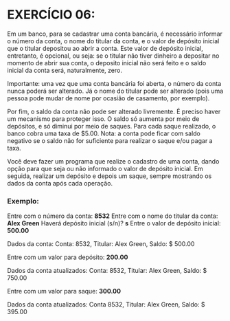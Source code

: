 # EXERCÍCIO 06:

Em um banco, para se cadastrar uma conta bancária, é necessário informar o número da conta, o nome do titular da conta, e o valor de depósito inicial que o titular depositou ao abrir a conta. Este valor de depósito inicial, entretanto, é opcional, ou seja: se o titular não tiver dinheiro a depositar no momento de abrir sua conta, o deposito inicial não será feito e o saldo inicial da conta será, naturalmente, zero.

Importante: uma vez que uma conta bancária foi aberta, o número da conta nunca poderá ser alterado. Já o nome do titular pode ser alterado (pois uma pessoa pode mudar de nome por ocasião de casamento, por exemplo).

Por fim, o saldo da conta não pode ser alterado livremente. É preciso haver um mecanismo para proteger isso. O saldo só aumenta por meio de depósitos, e só diminui por meio de saques. Para cada saque realizado, o banco cobra uma taxa de $5.00. Nota: a conta pode ficar com saldo negativo se o saldo não for suficiente para realizar o saque e/ou pagar a taxa.

Você deve fazer um programa que realize o cadastro de uma conta, dando opção para que seja ou não informado o valor de depósito inicial. Em seguida, realizar um depósito e depois um saque, sempre mostrando os dados da conta após cada operação.



### Exemplo:

Entre com o número da conta: **8532**
Entre com o nome do titular da conta: **Alex Green**
Haverá depósito inicial (s/n)? **s**
Entre o valor de depósito inicial: **500.00**

Dados da conta:
Conta: 8532, Titular: Alex Green, Saldo: $ 500.00

Entre com um valor para depósito: **200.00**

Dados da conta atualizados:
Conta: 8532, Titular: Alex Green, Saldo: $ 750.00

Entre com um valor para saque: **300.00**

Dados da conta atualizados:
Conta 8532, Titular: Alex Green, Saldo: $ 395.00